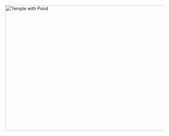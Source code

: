<html><body><a href="/2014/07/2014-07-20_19-12-26.png"><img class="aligncenter size-large wp-image-1520" src="http://xtoinf.files.wordpress.com/2014/07/2014-07-20_19-12-26.png?w=676" alt="Temple with Pond" width="676" height="400"></a></body></html>